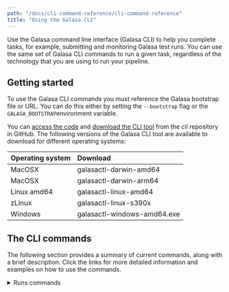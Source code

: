 ```yaml
---
path: "/docs/cli-command-reference/cli-command-reference"
title: "Using the Galasa CLI"
---
```


Use the Galasa command line interface (Galasa CLI) to help you complete tasks, for example, submitting and monitoring Galasa test runs. You can use the same set of Galasa CLI commands to run a given task, regardless of the technology that you are using to run your pipeline.

## Getting started 

To use the Galasa CLI commands you must reference the Galasa bootstrap file or URL. You can do this either by setting the `--bootstrap` flag or the `GALASA_BOOTSTRAP`environment variable.

You can [access the code](https://github.com/galasa-dev/cli) and [download the CLI tool](https://github.com/galasa-dev/cli/releases) from the _cli_ repository in GitHub. The following versions of the Galasa CLI tool are available to download for different operating systems:

| Operating system  |  Download  |
| :---- | :-------- | 
| MacOSX  | galasactl-darwin-amd64 |
| MacOSX  | galasactl-darwin-arm64 |
| Linux amd64 | galasactl-linux-amd64 | 
| zLinux  | galasactl-linux-s390x | 
| Windows | galasactl-windows-amd64.exe | 


## The CLI commands

The following section provides a summary of current commands, along with a brief description. Click the links for more detailed information and examples on how to use the commands.

<details>
<summary>Runs commands</summary>

|   |    |
| :---- | :-------- |
| **[runs prepare](/docs/cli-command-reference/ecosystem-cli-runs-prepare)**<br>  | Builds a portfolio of tests from single or multiple test streams. The portfolio can then be run by using the `runs submit` command. |
| **[runs submit](/docs/cli-command-reference/ecosystem-cli-runs-submit)**<br>  | Submits and monitors tests in the Galasa Ecosystem. Tests can be input either from a portfolio or directly from a test package.| 
</details>



